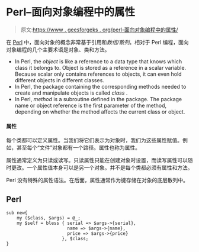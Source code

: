 # Perl–面向对象编程中的属性

> 原文:[https://www . geesforgeks . org/perl-面向对象编程中的属性/](https://www.geeksforgeeks.org/perl-attributes-in-object-oriented-programming/)

在 [Perl](https://www.geeksforgeeks.org/introduction-to-perl/) 中，面向对象的概念非常基于引用和*数组/散列*。相对于 Perl 编程，面向对象编程的几个主要术语是对象、类和方法。

*   In Perl, the *object* is like a reference to a data type that knows which class it belongs to. Object is stored as a reference in a scalar variable. Because scalar only contains references to objects, it can even hold different objects in different classes.
*   In Perl, the package containing the corresponding methods needed to create and manipulate objects is called *class* .
*   In Perl, *method* is a subroutine defined in the package. The package name or object reference is the first parameter of the method, depending on whether the method affects the current class or object.

#### 属性

每个类都可以定义属性。当我们将它们表示为对象时，我们为这些属性赋值。例如，甚至每个“文件”对象都有一个路径。属性也称为属性。

属性通常定义为只读或读写。只读属性只能在创建对象时设置，而读写属性可以随时更改。一个属性值本身可以是另一个对象。并不是每个类都必须有属性和方法。

Perl 没有特殊的属性语法。在后面，属性通常作为键存储在对象的底层散列中。

## Perl

```
sub new{
    my ($class, $args) = @_;
    my $self = bless { serial => $args->{serial},
                       name => $args->{name},
                       price => $args->{price}
                     }, $class;
}
```